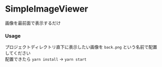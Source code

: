 # SimpleImageViewer

画像を最前面で表示するだけ

### Usage

プロジェクトディレクトリ直下に表示したい画像を `back.png` という名前で配置してください  
配置できたら `yarn install` → `yarn start`
